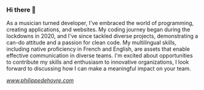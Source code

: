 ### Hi there 👋


As a musician turned developer, I've embraced the world of programming, creating applications, and websites. My coding journey began during the lockdowns in 2020, and I've since tackled diverse projects, demonstrating a can-do attitude and a passion for clean code. My multilingual skills, including native proficiency in French and English, are assets that enable effective communication in diverse teams. I'm excited about opportunities to contribute my skills and enthusiasm to innovative organizations, I look forward to discussing how I can make a meaningful impact on your team.

*www.philippedehovre.com*
